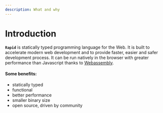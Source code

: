 ```yaml
---
description: What and why
---
```


# Introduction

**`Rapid`** is statically typed programming language for the Web. It is built to accelerate modern web development and to provide faster, easier and safer development process. It can be run natively in the browser with greater performance than Javascript thanks to [Webassembly](https://webassembly.org/). 

#### Some benefits:

* statically typed
* functional
* better performance
* smaller binary size
* open source, driven by community



